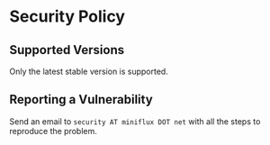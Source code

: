 # Security Policy

## Supported Versions

Only the latest stable version is supported.

## Reporting a Vulnerability

Send an email to `security AT miniflux DOT net` with all the steps to reproduce the problem.
